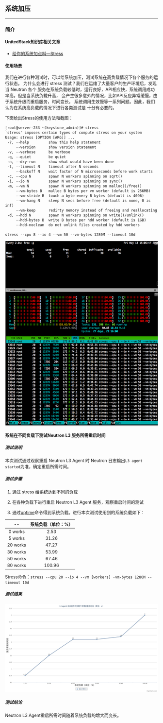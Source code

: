 ## 系统加压

---

### 简介

#### UnitedStack知识库相关文章

 - [给你的系统加点料—Stress](https://confluence.ustack.com/pages/viewpage.action?pageId=16106956)

#### 使用场景

 我们在进行各种测试时，可以给系统加压，测试系统在高负载情况下各个服务的运行状态。
为什么会进行 stress 测试？我们在运维了大量客户的生产环境后，发现当 Neutron 各个
服务在系统负载较低时，运行良好，API相应快，系统调用成功率高。但是当系统负载升高，
会产生很多意外的情况，比如API反应异常缓慢，由于系统升级而重启服务，时间变长，
系统调用生效慢等一系列问题。因此，我们认为在系统高负载的情况下进行各类测试是
十分有必要的。

 下面给出Stress的使用方法和截图：

 ```
 [root@server-233 ~(keystone_admin)]# stress
 `stress' imposes certain types of compute stress on your system
 Usage: stress [OPTION [ARG]] ...
  -?, --help         show this help statement
      --version      show version statement
  -v, --verbose      be verbose
  -q, --quiet        be quiet
  -n, --dry-run      show what would have been done
  -t, --timeout N    timeout after N seconds
      --backoff N    wait factor of N microseconds before work starts
  -c, --cpu N        spawn N workers spinning on sqrt()
  -i, --io N         spawn N workers spinning on sync()
  -m, --vm N         spawn N workers spinning on malloc()/free()
      --vm-bytes B   malloc B bytes per vm worker (default is 256MB)
      --vm-stride B  touch a byte every B bytes (default is 4096)
      --vm-hang N    sleep N secs before free (default is none, 0 is inf)
      --vm-keep      redirty memory instead of freeing and reallocating
  -d, --hdd N        spawn N workers spinning on write()/unlink()
      --hdd-bytes B  write B bytes per hdd worker (default is 1GB)
      --hdd-noclean  do not unlink files created by hdd workers
  
 stress --cpu 8 --io 4 --vm 50 --vm-bytes 1280M --timeout 10d
 ```

 ![stress][1]


#### 系统在不同负载下测试Neutron L3 服务所需重启时间

##### 测试说明

   本次测试通过观察重启 Neutron L3 Agent 时 Neutron 日志输出`L3 agent started`为准，确定重启所需时间。

##### 测试步骤
1. 通过 stress 给系统达到不同的负载

2. 在各种负载下进行重启 Neutron L3 Agent 服务，观察重启时间的测试

3. 通过[uptime](http://linux.die.net/man/1/uptime)命令得到系统负载。进行本次测试使用到的系统负载如下：


  |--|系统负载（单位：%）|
  |:--:|:--:|
  |0 works|2.53|
  |5 works|31.26|
  |20 works|47.27|
  |30 works|53.99|
  |50 works|67.46|
  |80 works|100.96|

  Stress命令：`stress --cpu 20 --io 4 --vm [workers] -vm-bytes 1280M --timeout 10d`


##### 测试结果

 ![stress_restart_agent_time][2]


##### 测试结论

 Neutron L3 Agent重启所需时间随着系统负载的增大而变长。


 [1]: ../../images/stability/stress.png
 [2]: ../../images/stability/l3_agent_restart_time.png
